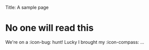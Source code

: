 Title: A sample page

No one will read this
=====================

We're on a :icon-bug: hunt! Lucky I brought my :icon-compass: ...
